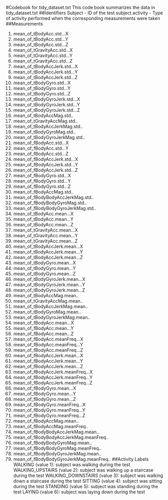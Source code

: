 #Codebook for tidy_dataset.txt
This code book summarizes the data in tidy_dataset.txt
##Identifiers
Subject - ID of the test subject
activity - Type of activity performed when the corresponding measurements were taken
##Measurements
1. mean_of_tBodyAcc.std...X
2. mean_of_tBodyAcc.std...Y
3. mean_of_tBodyAcc.std...Z
4. mean_of_tGravityAcc.std...X
5. mean_of_tGravityAcc.std...Y
6. mean_of_tGravityAcc.std...Z
7. mean_of_tBodyAccJerk.std...X
8. mean_of_tBodyAccJerk.std...Y
9. mean_of_tBodyAccJerk.std...Z
10. mean_of_tBodyGyro.std...X
11. mean_of_tBodyGyro.std...Y
12. mean_of_tBodyGyro.std...Z
13. mean_of_tBodyGyroJerk.std...X
14. mean_of_tBodyGyroJerk.std...Y
15. mean_of_tBodyGyroJerk.std...Z
16. mean_of_tBodyAccMag.std..
17. mean_of_tGravityAccMag.std..
18. mean_of_tBodyAccJerkMag.std..
19. mean_of_tBodyGyroMag.std..
20. mean_of_tBodyGyroJerkMag.std..
21. mean_of_fBodyAcc.std...X
22. mean_of_fBodyAcc.std...Y
23. mean_of_fBodyAcc.std...Z
24. mean_of_fBodyAccJerk.std...X
25. mean_of_fBodyAccJerk.std...Y
26. mean_of_fBodyAccJerk.std...Z
27. mean_of_fBodyGyro.std...X
28. mean_of_fBodyGyro.std...Y
29. mean_of_fBodyGyro.std...Z
30. mean_of_fBodyAccMag.std..
31. mean_of_fBodyBodyAccJerkMag.std..
32. mean_of_fBodyBodyGyroMag.std..
33. mean_of_fBodyBodyGyroJerkMag.std..
34. mean_of_tBodyAcc.mean...X
35. mean_of_tBodyAcc.mean...Y
36. mean_of_tBodyAcc.mean...Z
37. mean_of_tGravityAcc.mean...X
38. mean_of_tGravityAcc.mean...Y
39. mean_of_tGravityAcc.mean...Z
40. mean_of_tBodyAccJerk.mean...X
41. mean_of_tBodyAccJerk.mean...Y
42. mean_of_tBodyAccJerk.mean...Z
43. mean_of_tBodyGyro.mean...X
44. mean_of_tBodyGyro.mean...Y
45. mean_of_tBodyGyro.mean...Z
46. mean_of_tBodyGyroJerk.mean...X
47. mean_of_tBodyGyroJerk.mean...Y
48. mean_of_tBodyGyroJerk.mean...Z
49. mean_of_tBodyAccMag.mean..
50. mean_of_tGravityAccMag.mean..
51. mean_of_tBodyAccJerkMag.mean..
52. mean_of_tBodyGyroMag.mean..
53. mean_of_tBodyGyroJerkMag.mean..
54. mean_of_fBodyAcc.mean...X
55. mean_of_fBodyAcc.mean...Y
56. mean_of_fBodyAcc.mean...Z
57. mean_of_fBodyAcc.meanFreq...X
58. mean_of_fBodyAcc.meanFreq...Y
59. mean_of_fBodyAcc.meanFreq...Z
60. mean_of_fBodyAccJerk.mean...X
61. mean_of_fBodyAccJerk.mean...Y
62. mean_of_fBodyAccJerk.mean...Z
63. mean_of_fBodyAccJerk.meanFreq...X
64. mean_of_fBodyAccJerk.meanFreq...Y
65. mean_of_fBodyAccJerk.meanFreq...Z
66. mean_of_fBodyGyro.mean...X
67. mean_of_fBodyGyro.mean...Y
68. mean_of_fBodyGyro.mean...Z
69. mean_of_fBodyGyro.meanFreq...X
70. mean_of_fBodyGyro.meanFreq...Y
71. mean_of_fBodyGyro.meanFreq...Z
72. mean_of_fBodyAccMag.mean..
73. mean_of_fBodyAccMag.meanFreq..
74. mean_of_fBodyBodyAccJerkMag.mean..
75. mean_of_fBodyBodyAccJerkMag.meanFreq..
76. mean_of_fBodyBodyGyroMag.mean..
77. mean_of_fBodyBodyGyroMag.meanFreq..
78. mean_of_fBodyBodyGyroJerkMag.mean..
79. mean_of_fBodyBodyGyroJerkMag.meanFreq..
##Activity Labels
WALKING (value 1): subject was walking during the test
WALKING_UPSTAIRS (value 2): subject was walking up a staircase during the test
WALKING_DOWNSTAIRS (value 3): subject was walking down a staircase during the test
SITTING (value 4): subject was sitting during the test
STANDING (value 5): subject was standing during the test
LAYING (value 6): subject was laying down during the test
